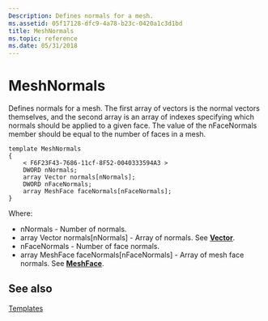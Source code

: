 ```yaml
---
Description: Defines normals for a mesh.
ms.assetid: 05f17128-dfc9-4a78-b23c-0420a1c3d1bd
title: MeshNormals
ms.topic: reference
ms.date: 05/31/2018
---
```


# MeshNormals

Defines normals for a mesh. The first array of vectors is the normal vectors themselves, and the second array is an array of indexes specifying which normals should be applied to a given face. The value of the nFaceNormals member should be equal to the number of faces in a mesh.

``` syntax
template MeshNormals
{
    < F6F23F43-7686-11cf-8F52-0040333594A3 >
    DWORD nNormals;
    array Vector normals[nNormals];
    DWORD nFaceNormals;
    array MeshFace faceNormals[nFaceNormals];
} 
```

Where:

-   nNormals - Number of normals.
-   array Vector normals\[nNormals\] - Array of normals. See [**Vector**](vector.md).
-   nFaceNormals - Number of face normals.
-   array MeshFace faceNormals\[nFaceNormals\] - Array of mesh face normals. See [**MeshFace**](meshface.md).

## See also

<dl> <dt>

[Templates](dx9-graphics-reference-x-file-format-templates.md)
</dt> </dl>

 

 



